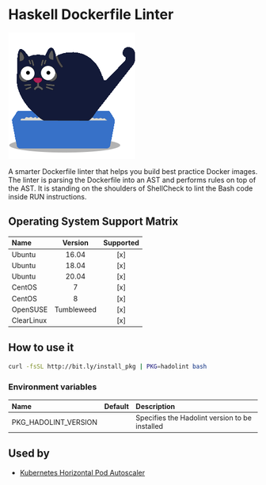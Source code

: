 # Haskell Dockerfile Linter

![Logo](../../docs/img/hadolint.png)

A smarter Dockerfile linter that helps you build best practice Docker
images. The linter is parsing the Dockerfile into an AST and performs
rules on top of the AST. It is standing on the shoulders of ShellCheck
to lint the Bash code inside RUN instructions.

## Operating System Support Matrix

| Name       | Version    | Supported |
|:-----------|:----------:|:---------:|
| Ubuntu     | 16.04      | [x]       |
| Ubuntu     | 18.04      | [x]       |
| Ubuntu     | 20.04      | [x]       |
| CentOS     | 7          | [x]       |
| CentOS     | 8          | [x]       |
| OpenSUSE   | Tumbleweed | [x]       |
| ClearLinux |            | [x]       |

## How to use it

```bash
curl -fsSL http://bit.ly/install_pkg | PKG=hadolint bash
```
### Environment variables

| Name                 | Default | Description                                    |
|:---------------------|:--------|:-----------------------------------------------|
| PKG_HADOLINT_VERSION |         | Specifies the Hadolint version to be installed |

## Used by

- [Kubernetes Horizontal Pod Autoscaler](https://github.com/electrocucaracha/k8s-HorizontalPodAutoscaler-demo/)
